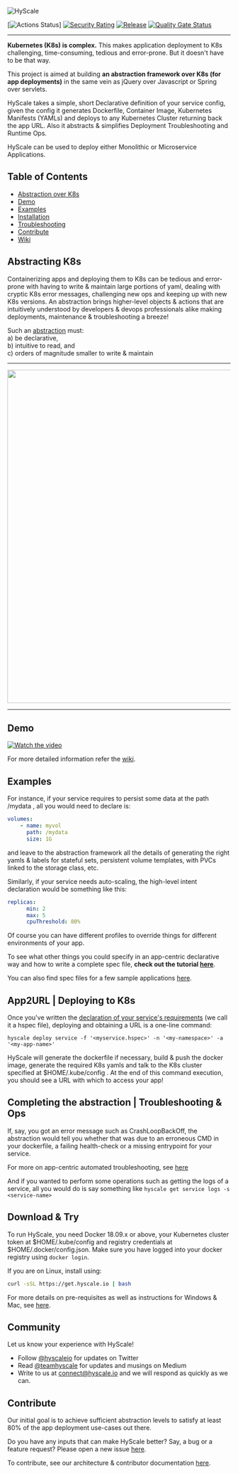 ![HyScale](https://www.hyscale.io/wp-content/uploads/2019/01/hyscale-logo.png)

[![Actions Status](https://github.com/hyscale/hyscale/workflows/Build/badge.svg)]
[![Security Rating](https://sonarcloud.io/api/project_badges/measure?project=io.hyscale%3Ahyscale&metric=security_rating)](https://sonarcloud.io/dashboard?id=io.hyscale%3Ahyscale)
[![Release](https://img.shields.io/github/v/release/hyscale/hyscale)](https://github.com/hyscale/hyscale/releases/latest)
[![Quality Gate Status](https://sonarcloud.io/api/project_badges/measure?project=io.hyscale%3Ahyscale&metric=alert_status)](https://sonarcloud.io/dashboard?id=io.hyscale%3Ahyscale)

***

**Kubernetes (K8s) is complex.** This makes application deployment to K8s challenging, time-consuming, tedious and error-prone. But it doesn't have to be that way.

This project is aimed at building **an abstraction framework over K8s (for app deployments)** in the same vein as jQuery over Javascript or Spring over servlets.

HyScale takes a simple, short Declarative definition of your service config, given the config it generates Dockerfile, Container Image, Kubernetes Manifests (YAMLs) and deploys to any Kubernetes Cluster returning back the app URL. Also it abstracts & simplifies Deployment Troubleshooting and Runtime Ops.

HyScale can be used to deploy either Monolithic or Microservice Applications.

## Table of Contents

- [Abstraction over K8s](#abstracting-k8s)
- [Demo](#demo)
- [Examples](#examples)
- [Installation](#download--try)
- [Troubleshooting](#completing-the-abstraction--troubleshooting--ops)
- [Contribute](#contribute)
- [Wiki](https://github.com/hyscale/hyscale/wiki)

## Abstracting K8s

Containerizing apps and deploying them to K8s can be tedious and error-prone with having to write & maintain large portions of yaml, dealing with cryptic K8s error messages, challenging new ops and keeping up with new K8s versions. An abstraction brings higher-level objects & actions that are intuitively understood by developers & devops professionals alike making deployments, maintenance & troubleshooting a breeze!

Such an [abstraction](https://github.com/hyscale/hyscale/wiki/App-centric-Abstraction) must: <br />
a) be declarative, <br />
b) intuitive to read, and <br /> 
c) orders of magnitude smaller to write & maintain

***

<img src="https://github.com/hyscale/hyscale/blob/master/docs/images/hyscale-app2k8s.png" width="750" />

***

## Demo
[![Watch the video](docs/images/hyscale-demo.png)](https://www.hyscale.io/wp-content/uploads/2020/05/200521-HS-OSS-1.mp4)

For more detailed information refer the [wiki](https://github.com/hyscale/hyscale/wiki).

## Examples

For instance, if your service requires to persist some data at the path /mydata , all you would need to declare is:

```yaml
volumes:
    - name: myvol
      path: /mydata
      size: 1G
```

and leave to the abstraction framework all the details of generating the right yamls & labels for stateful sets, persistent volume templates, with PVCs linked to the storage class, etc.


Similarly, if your service needs auto-scaling, the high-level intent declaration would be something like this:

```yaml
replicas:
      min: 2
      max: 5
      cpuThreshold: 80%
```
Of course you can have different profiles to override things for different environments of your app.

To see what other things you could specify in an app-centric declarative way and how to write a complete spec file, **check out the tutorial [here](https://github.com/hyscale/hyscale/wiki/Tutorial)**.

You can also find spec files for a few sample applications [here](https://github.com/hyscale/hyscale/tree/master/examples).


## App2URL | Deploying to K8s

Once you've written the [declaration of your service's requirements](https://github.com/hyscale/hyscale/wiki/Tutorial) (we call it a hspec file), deploying and obtaining a URL is a one-line command:

```hyscale deploy service -f '<myservice.hspec>' -n '<my-namespace>' -a '<my-app-name>'```

HyScale will generate the dockerfile if necessary, build & push the docker image, generate the required K8s yamls and talk to the K8s cluster specified at $HOME/.kube/config . At the end of this command execution, you should see a URL with which to access your app!


## Completing the abstraction | Troubleshooting & Ops

If, say, you got an error message such as CrashLoopBackOff, the abstraction would tell you whether that was due to an erroneous CMD in your dockerfile, a failing health-check or a missing entrypoint for your service. 

For more on app-centric automated troubleshooting, see [here](https://github.com/hyscale/hyscale/wiki/App-centric-Troubleshooting)

And if you wanted to perform some operations such as getting the logs of a service, all you would do is say something like 
```hyscale get service logs -s <service-name>```


## Download & Try

To run HyScale, you need Docker 18.09.x or above, your Kubernetes cluster token at $HOME/.kube/config and registry credentials at $HOME/.docker/config.json. Make sure you have logged into your docker registry using `docker login`.

If you are on Linux, install using:
```sh
curl -sSL https://get.hyscale.io | bash
```

For more details on pre-requisites as well as instructions for Windows & Mac, see [here](https://github.com/hyscale/hyscale/wiki/Installation).


## Community
Let us know your experience with HyScale!
* Follow [@hyscaleio](https://twitter.com/hyscaleio) for updates on Twitter 
* Read [@teamhyscale](https://medium.com/@teamhyscale)  for updates and musings on Medium
* Write to us at connect@hyscale.io  and we will respond as quickly as we can.


## Contribute

Our initial goal is to achieve sufficient abstraction levels to satisfy at least 80% of the app deployment use-cases out there. 

Do you have any inputs that can make HyScale better? Say, a bug or a feature request? Please open a new issue [here](https://github.com/hyscale/hyscale/issues). 

To contribute, see our architecture & contributor documentation [here](https://github.com/hyscale/hyscale/blob/master/docs/contributor-guide.md).
